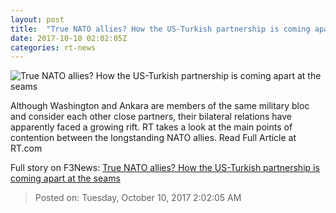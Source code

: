 ```yaml
---
layout: post
title:  "True NATO allies? How the US-Turkish partnership is coming apart at the seams"
date: 2017-10-10 02:02:05Z
categories: rt-news
---
```


![True NATO allies? How the US-Turkish partnership is coming apart at the seams](https://cdni.rt.com/files/2017.10/article/59db806cfc7e9361218b4567.jpg)

Although Washington and Ankara are members of the same military bloc and consider each other close partners, their bilateral relations have apparently faced a growing rift. RT takes a look at the main points of contention between the longstanding NATO allies. Read Full Article at RT.com


Full story on F3News: [True NATO allies? How the US-Turkish partnership is coming apart at the seams](http://www.f3nws.com/n/rejdNF)

> Posted on: Tuesday, October 10, 2017 2:02:05 AM
